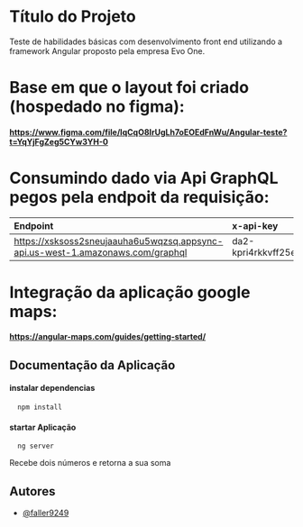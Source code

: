 
# Título do Projeto

Teste de habilidades básicas com desenvolvimento front end utilizando a framework Angular proposto pela empresa Evo One. 

# Base em que o layout foi criado (hospedado no figma):


####  https://www.figma.com/file/lqCqO8IrUgLh7oEOEdFnWu/Angular-teste?t=YqYjFgZeg5CYw3YH-0


# Consumindo dado via Api GraphQL pegos pela endpoit da requisição:

| Endpoint   | x-api-key       | método                           |
| :---------- | :--------- | :---------------------------------- |
| https://xsksoss2sneujaauha6u5wqzsq.appsync-api.us-west-1.amazonaws.com/graphql | da2-kpri4rkkvff25eutvkohvyzbdm | post |

# Integração da aplicação google maps:

#### https://angular-maps.com/guides/getting-started/




## Documentação da Aplicação

#### instalar dependencias

```http
  npm install 
```

#### startar Aplicação

```http
  ng server
```

Recebe dois números e retorna a sua soma
## Autores

- [@faller9249](https://www.github.com/faller9249)

